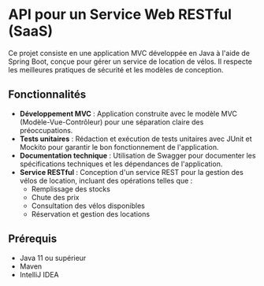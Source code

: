 # API pour un Service Web RESTful (SaaS)

Ce projet consiste en une application MVC développée en Java à l'aide de Spring Boot, conçue pour gérer un service de location de vélos. Il respecte les meilleures pratiques de sécurité et les modèles de conception.

## Fonctionnalités

- **Développement MVC** : Application construite avec le modèle MVC (Modèle-Vue-Contrôleur) pour une séparation claire des préoccupations.
- **Tests unitaires** : Rédaction et exécution de tests unitaires avec JUnit et Mockito pour garantir le bon fonctionnement de l'application.
- **Documentation technique** : Utilisation de Swagger pour documenter les spécifications techniques et les dépendances de l'application.
- **Service RESTful** : Conception d'un service REST pour la gestion des vélos de location, incluant des opérations telles que :
    - Remplissage des stocks
    - Chute des prix
    - Consultation des vélos disponibles
    - Réservation et gestion des locations

## Prérequis

- Java 11 ou supérieur
- Maven
- IntelliJ IDEA